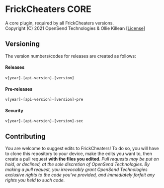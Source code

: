 # FrickCheaters CORE
A core plugin, required by all FrickCheaters versions.    
Copyright (C) 2021  OpenSend Technologies & Ollie Killean  [[License](https://github.com/FrickCheaters/CORE/blob/master/LICENSE)]

## Versioning
The version numbers/codes for releases are created as follows:
#### Releases
```
v[year]-[api-version]-[version]
```
#### Pre-releases
```
v[year]-[api-version]-[version]-pre
```
#### Security
```
v[year]-[api-version]-[version]-sec
```

## Contributing
You are welcome to suggest edits to FrickCheaters! To do so, you will have to clone this repository to your device, make the edits you want to, then create a pull request **with the files you edited**. _Pull requests may be put on hold, or declined, at the sole discretion of OpenSend Technologies. By making a pull request, you irrevocably grant OpenSend Technologies exclusive rights to the code you've provided, and immediately forfeit any rights you held to such code._
